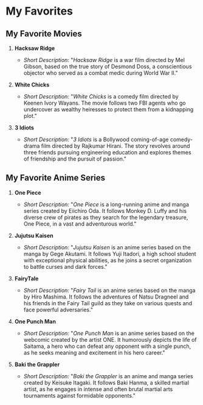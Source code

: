 # My Favorites

## My Favorite Movies

1. **Hacksaw Ridge**
   - *Short Description:* "_Hacksaw Ridge_ is a war film directed by Mel Gibson, based on the true story of Desmond Doss, a conscientious objector who served as a combat medic during World War II."

2. **White Chicks**
   - *Short Description:* "_White Chicks_ is a comedy film directed by Keenen Ivory Wayans. The movie follows two FBI agents who go undercover as wealthy heiresses to protect them from a kidnapping plot."

3. **3 Idiots**
   - *Short Description:* "_3 Idiots_ is a Bollywood coming-of-age comedy-drama film directed by Rajkumar Hirani. The story revolves around three friends pursuing engineering education and explores themes of friendship and the pursuit of passion."

## My Favorite Anime Series

1. **One Piece**
   - *Short Description:* "_One Piece_ is a long-running anime and manga series created by Eiichiro Oda. It follows Monkey D. Luffy and his diverse crew of pirates as they search for the legendary treasure, One Piece, in a vast and adventurous world."

2. **Jujutsu Kaisen**
   - *Short Description:* "_Jujutsu Kaisen_ is an anime series based on the manga by Gege Akutami. It follows Yuji Itadori, a high school student with exceptional physical abilities, as he joins a secret organization to battle curses and dark forces."

3. **FairyTale**
   - *Short Description:* "_Fairy Tail_ is an anime series based on the manga by Hiro Mashima. It follows the adventures of Natsu Dragneel and his friends in the Fairy Tail guild as they take on various quests and face powerful adversaries."

4. **One Punch Man**
   - *Short Description:* "_One Punch Man_ is an anime series based on the webcomic created by the artist ONE. It humorously depicts the life of Saitama, a hero who can defeat any opponent with a single punch, as he seeks meaning and excitement in his hero career."

5. **Baki the Grappler**
   - *Short Description:* "_Baki the Grappler_ is an anime and manga series created by Keisuke Itagaki. It follows Baki Hanma, a skilled martial artist, as he engages in intense and often brutal martial arts tournaments against formidable opponents."
